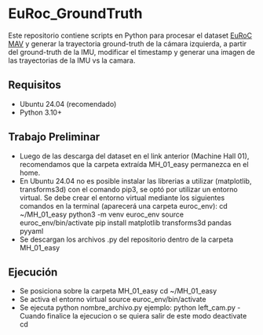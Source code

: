 # EuRoc_GroundTruth

Este repositorio contiene scripts en Python para procesar el dataset [EuRoC MAV](https://projects.asl.ethz.ch/datasets/kmavvisualinertialdatasets)
y generar la trayectoria ground-truth de la cámara izquierda, a partir del ground-truth de la IMU, modificar el timestamp y generar una imagen de 
las trayectorias de la IMU vs la camara.

## Requisitos

- Ubuntu 24.04 (recomendado)
- Python 3.10+
  
## Trabajo Preliminar 

- Luego de las descarga del dataset en el link anterior (Machine Hall 01), recomendamos que la carpeta extraída MH_01_easy permanezca en el home.
- En Ubuntu 24.04 no es posible instalar las librerias a utilizar (matplotlib, transforms3d) con el comando pip3, se optó por utilizar un entorno virtual.
  Se debe crear el entorno virtual mediante los siguientes comandos en la terminal (aparecerá una carpeta euroc_env):
    cd ~/MH_01_easy
    python3 -m venv euroc_env
    source euroc_env/bin/activate
    pip install matplotlib transforms3d pandas pyyaml  
- Se descargan los archivos .py del repositorio dentro de la carpeta MH_01_easy

## Ejecución

- Se posiciona sobre la carpeta MH_01_easy
    cd ~/MH_01_easy
- Se activa el entorno virtual
    source euroc_env/bin/activate
- Se ejecuta
    python nombre_archivo.py   ejemplo: python left_cam.py
-Cuando finalice la ejecucion o se quiera salir de este modo
    deactivate
    cd
